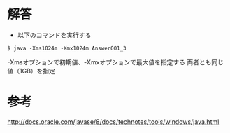 # 解答
* 以下のコマンドを実行する
```
$ java -Xms1024m -Xmx1024m Answer001_3
```
-Xmsオプションで初期値、-Xmxオプションで最大値を指定する
両者とも同じ値（1GB）を指定

# 参考
http://docs.oracle.com/javase/8/docs/technotes/tools/windows/java.html
